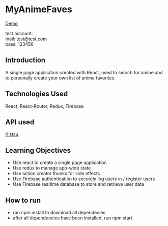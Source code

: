 # MyAnimeFaves

[Demo](https://myanimefaves.netlify.app/welcome)

test account:  
mail: test@test.com  
pass: 123456

## Introduction

A single page application created with React, used to search for anime and to personally create your own list of anime favorites.

## Technologies Used

React, React-Router, Redux, Firebase

## API used

[Kistsu](https://kitsu.docs.apiary.io/#introduction/json:api)

## Learning Objectives

- Use react to create a single page application
- Use redux to manage app-wide state
- Use action creator thunks for side effects
- Use Firebase authentication to securely log users in / register users
- Use Firebase realtime database to store and retrieve user data

## How to run

- run npm install to download all dependecies
- after all dependencies have been installed, run npm start
